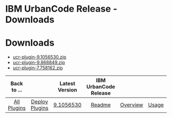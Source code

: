 
IBM UrbanCode Release - Downloads
=================================

# Downloads

- [ucr-plugin-9.1056530.zip](https://raw.githubusercontent.com/UrbanCode/IBM-UCD-PLUGINS/main/files/ucr-plugin/ucr-plugin-9.1056530.zip)
- [ucr-plugin-9.868849.zip](https://raw.githubusercontent.com/UrbanCode/IBM-UCD-PLUGINS/main/files/ucr-plugin/ucr-plugin-9.868849.zip)
- [ucr-plugin-7.758162.zip](https://raw.githubusercontent.com/UrbanCode/IBM-UCD-PLUGINS/main/files/ucr-plugin/ucr-plugin-7.758162.zip)

|Back to ...||Latest Version|IBM UrbanCode Release ||||
| :---: | :---: | :---: | :---: | :---: | :---: | :---: |
|[All Plugins](../../index.md)|[Deploy Plugins](../README.md)|[9.1056530](https://raw.githubusercontent.com/UrbanCode/IBM-UCD-PLUGINS/main/files/ucr-plugin/ucr-plugin-9.1056530.zip)|[Readme](README.md)|[Overview](overview.md)|[Usage](usage.md)|[Steps](steps.md)|
